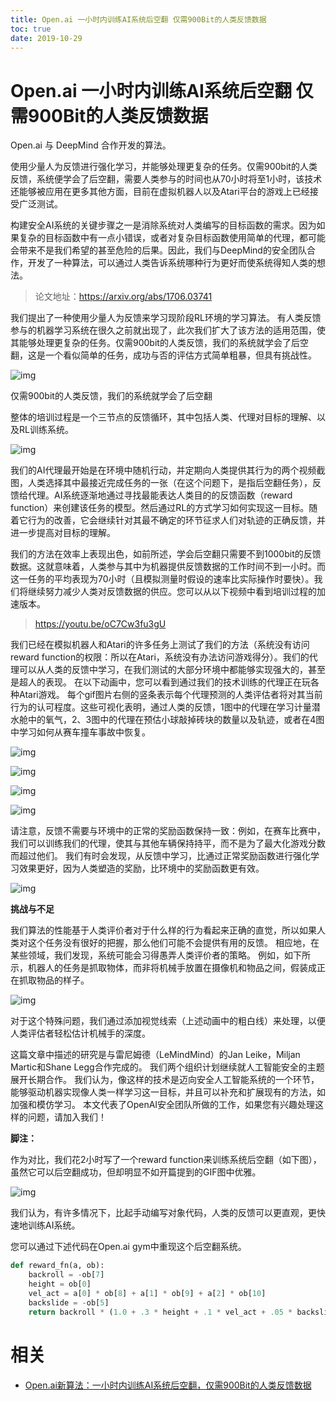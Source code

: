 ```yaml
---
title: Open.ai 一小时内训练AI系统后空翻 仅需900Bit的人类反馈数据
toc: true
date: 2019-10-29
---
```

# Open.ai 一小时内训练AI系统后空翻 仅需900Bit的人类反馈数据


Open.ai 与 DeepMind 合作开发的算法。

使用少量人为反馈进行强化学习，并能够处理更复杂的任务。仅需900bit的人类反馈，系统便学会了后空翻，需要人类参与的时间也从70小时将至1小时，该技术还能够被应用在更多其他方面，目前在虚拟机器人以及Atari平台的游戏上已经接受广泛测试。


构建安全AI系统的关键步骤之一是消除系统对人类编写的目标函数的需求。因为如果复杂的目标函数中有一点小错误，或者对复杂目标函数使用简单的代理，都可能会带来不是我们希望的甚至危险的后果。因此，我们与DeepMind的安全团队合作，开发了一种算法，可以通过人类告诉系统哪种行为更好而使系统得知人类的想法。

> 论文地址：https://arxiv.org/abs/1706.03741

我们提出了一种使用少量人为反馈来学习现阶段RL环境的学习算法。 有人类反馈参与的机器学习系统在很久之前就出现了，此次我们扩大了该方法的适用范围，使其能够处理更复杂的任务。仅需900bit的人类反馈，我们的系统就学会了后空翻，这是一个看似简单的任务，成功与否的评估方式简单粗暴，但具有挑战性。



![img](http://mmbiz.qpic.cn/mmbiz_gif/ptp8P184xjxsJtg7nSzCedKI1triaOozEhj5MPQo8pt55sTO6kR4uAoPmtTJgtTqkVtmIicC31uicdWCDMxRPt32A/0?wx_fmt=gif&tp=webp&wxfrom=5&wx_lazy=1)



仅需900bit的人类反馈，我们的系统就学会了后空翻

整体的培训过程是一个三节点的反馈循环，其中包括人类、代理对目标的理解、以及RL训练系统。

![img](http://mmbiz.qpic.cn/mmbiz_png/ptp8P184xjxsJtg7nSzCedKI1triaOozEJIYibtHJ5f09HfHiaj5EHYPOebuQOz5TtGZXmR55DLUChLcfsckx5cMw/640?wx_fmt=png&tp=webp&wxfrom=5&wx_lazy=1&wx_co=1)

我们的AI代理最开始是在环境中随机行动，并定期向人类提供其行为的两个视频截图，人类选择其中最接近完成任务的一张（在这个问题下，是指后空翻任务），反馈给代理。AI系统逐渐地通过寻找最能表达人类目的的反馈函数（reward function）来创建该任务的模型。然后通过RL的方式学习如何实现这一目标。随着它行为的改善，它会继续针对其最不确定的环节征求人们对轨迹的正确反馈，并进一步提高对目标的理解。

我们的方法在效率上表现出色，如前所述，学会后空翻只需要不到1000bit的反馈数据。这就意味着，人类参与其中为机器提供反馈数据的工作时间不到一小时。而这一任务的平均表现为70小时（且模拟测量时假设的速率比实际操作时要快）。我们将继续努力减少人类对反馈数据的供应。您可以从以下视频中看到培训过程的加速版本。

> https://youtu.be/oC7Cw3fu3gU

我们已经在模拟机器人和Atari的许多任务上测试了我们的方法（系统没有访问reward function的权限：所以在Atari，系统没有办法访问游戏得分）。我们的代理可以从人类的反馈中学习，在我们测试的大部分环境中都能够实现强大的，甚至是超人的表现。 在以下动画中，您可以看到通过我们的技术训练的代理正在玩各种Atari游戏。 每个gif图片右侧的竖条表示每个代理预测的人类评估者将对其当前行为的认可程度。这些可视化表明，通过人类的反馈，1图中的代理在学习计量潜水舱中的氧气，2、3图中的代理在预估小球敲掉砖块的数量以及轨迹，或者在4图中学习如何从赛车撞车事故中恢复。

![img](http://mmbiz.qpic.cn/mmbiz_gif/ptp8P184xjxsJtg7nSzCedKI1triaOozEVMx3z9sbrTMemib6LeOa1XZxZicTdt3icTEFLfFh09CWH4ZKHqPQ77eeA/0?wx_fmt=gif&tp=webp&wxfrom=5&wx_lazy=1)

![img](http://mmbiz.qpic.cn/mmbiz_gif/ptp8P184xjxsJtg7nSzCedKI1triaOozEmW91xR5OeYe6254cnhWUoS7O3dpqCyBmB9aeGjLcehc4SEaY08miatw/0?wx_fmt=gif&tp=webp&wxfrom=5&wx_lazy=1)

![img](http://mmbiz.qpic.cn/mmbiz_gif/ptp8P184xjxsJtg7nSzCedKI1triaOozEBT4DDFaMjSFBXOJLfovnEyjL2aLzAEpzCLYSt4MR9A8RH76YiciakOwg/0?wx_fmt=gif&tp=webp&wxfrom=5&wx_lazy=1)

![img](http://mmbiz.qpic.cn/mmbiz_gif/ptp8P184xjxsJtg7nSzCedKI1triaOozECYDzB2icltPp0qiaHpctpRvrDJdUBRiaBEAXOVAHdVjgpNbm74bEoCabQ/0?wx_fmt=gif&tp=webp&wxfrom=5&wx_lazy=1)

请注意，反馈不需要与环境中的正常的奖励函数保持一致：例如，在赛车比赛中，我们可以训练我们的代理，使其与其他车辆保持持平，而不是为了最大化游戏分数而超过他们。 我们有时会发现，从反馈中学习，比通过正常奖励函数进行强化学习效果更好，因为人类塑造的奖励，比环境中的奖励函数更有效。



![img](http://mmbiz.qpic.cn/mmbiz_gif/ptp8P184xjxsJtg7nSzCedKI1triaOozE7Nrjtwict5hBC7oeMdCPm6m3yR0NJamqicaAQnmbHcYmx2ffxRey5Mhg/0?wx_fmt=gif&tp=webp&wxfrom=5&wx_lazy=1)











**挑战与不足**









我们算法的性能基于人类评价者对于什么样的行为看起来正确的直觉，所以如果人类对这个任务没有很好的把握，那么他们可能不会提供有用的反馈。 相应地，在某些领域，我们发现，系统可能会习得愚弄人类评价者的策略。 例如，如下所示，机器人的任务是抓取物体，而非将机械手放置在摄像机和物品之间，假装成正在抓取物品的样子。



![img](http://mmbiz.qpic.cn/mmbiz_gif/ptp8P184xjxsJtg7nSzCedKI1triaOozEwumdFliaA86cY5ZzibPnyk0oXwcibXXxEiaFTTicI7n8jKP7UX6TTHwZXzw/0?wx_fmt=gif&tp=webp&wxfrom=5&wx_lazy=1)



对于这个特殊问题，我们通过添加视觉线索（上述动画中的粗白线）来处理，以便人类评估者轻松估计机械手的深度。

这篇文章中描述的研究是与雷尼姆德（LeMindMind）的Jan Leike，Miljan Martic和Shane Legg合作完成的。 我们两个组织计划继续就人工智能安全的主题展开长期合作。 我们认为，像这样的技术是迈向安全人工智能系统的一个环节，能够驱动机器实现像人类一样学习这一目标，并且可以补充和扩展现有的方法，如加强和模仿学习。 本文代表了OpenAI安全团队所做的工作，如果您有兴趣处理这样的问题，请加入我们！

**脚注：**

作为对比，我们花2小时写了一个reward function来训练系统后空翻（如下图），虽然它可以后空翻成功，但却明显不如开篇提到的GIF图中优雅。

![img](http://mmbiz.qpic.cn/mmbiz_gif/ptp8P184xjxsJtg7nSzCedKI1triaOozEgiazF35jEPTRXWib0cjZfic3Lmia7kskeq9DAJIU7IlMqicDaHTPjQ8pdSg/0?wx_fmt=gif&tp=webp&wxfrom=5&wx_lazy=1)

我们认为，有许多情况下，比起手动编写对象代码，人类的反馈可以更直观，更快速地训练AI系统。

您可以通过下述代码在Open.ai gym中重现这个后空翻系统。


```py
def reward_fn(a, ob):
    backroll = -ob[7]
    height = ob[0]
    vel_act = a[0] * ob[8] + a[1] * ob[9] + a[2] * ob[10]
    backslide = -ob[5]
​    return backroll * (1.0 + .3 * height + .1 * vel_act + .05 * backslide)
```


# 相关

- [Open.ai新算法：一小时内训练AI系统后空翻，仅需900Bit的人类反馈数据](http://blog.yoqi.me/wp/3286.html)
